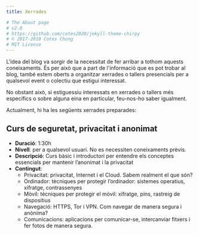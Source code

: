 ```yaml
---
title: Xerrades

# The About page
# v2.0
# https://github.com/cotes2020/jekyll-theme-chirpy
# © 2017-2019 Cotes Chung
# MIT License
---
```



L'idea del blog va sorgir de la necessitat de fer arribar a tothom aquests coneixaments. És per això que a part de l'informació que es pot trobar al blog, també estem oberts a organitzar xerrades o tallers presencials per a qualsevol event o colectiu que estigui interessat.

No obstant això, si estiguessiu interessats en xerrades o tallers més específics o sobre alguna eina en particular, feu-nos-ho saber igualment.

Actualment, hi ha les següents xerrades preparades:
## Curs de seguretat, privacitat i anonimat
* **Duració**: 1:30h
* **Nivell**: per a qualsevol usuari. No es necessiten coneixaments prèvis.
* **Descripció**: Curs bàsic i introductori per entendre els conceptes essencials per mantenir l’anonimat i la privacitat
* **Contingut**:
	* Privacitat: privacitat, Internet i el Cloud. Sabem realment el que són?
	* Ordinador: tècniques per protegir l’ordinador: sistemes operatius, xifratge, contrassenyes
	* Mòvil: tècniques per protegir el mòvil: xifratge, pins, rastreig de dispositius
	* Navegació: HTTPS, Tor i VPN. Com navegar de manera segura i anònima?
	* Comunicacions: aplicacions per comunicar-se, intercanviar fitxers i fer fotos de manera segura.


